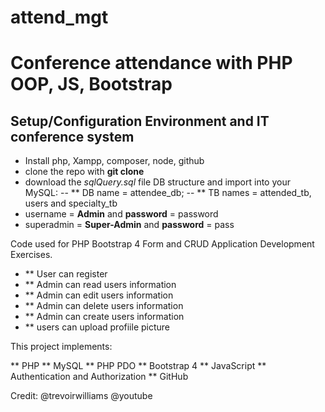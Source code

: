 ﻿# attend_mgt
# Conference attendance with PHP OOP, JS, Bootstrap

## Setup/Configuration Environment and IT conference system

- Install php, Xampp, composer, node, github
- clone the repo with __git clone__
- download the _sqlQuery.sql_ file DB structure and import into your MySQL:
-- ** DB name = attendee_db;
-- ** TB names = attended_tb, users and specialty_tb
- username = __Admin__ and __password__ = password
- superadmin = __Super-Admin__ and __password__ = pass

Code used for PHP Bootstrap 4 Form and CRUD Application Development Exercises.

- ** User can register
- ** Admin can read users information
- ** Admin can edit users information
- ** Admin can delete users information
- ** Admin can create users information
- ** users can upload profiile picture

This project implements:

** PHP
** MySQL
** PHP PDO
** Bootstrap 4
** JavaScript
** Authentication and Authorization
** GitHub

Credit: @trevoirwilliams @youtube